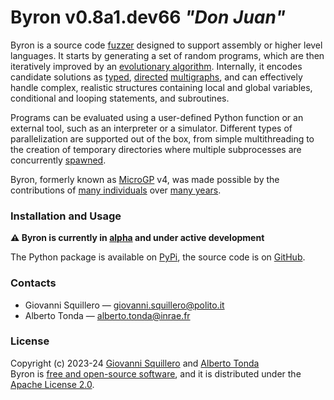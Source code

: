 # Byron v0.8a1.dev66 *"Don Juan"*

Byron is a source code [fuzzer](https://en.wikipedia.org/wiki/Fuzzing) designed to support assembly or higher level languages. It starts by generating a set of random programs, which are then iteratively improved by an [evolutionary algorithm](https://cad-polito-it.github.io/byron/evolution). Internally, it encodes candidate solutions as [typed](https://rcor.me/papers/typed-graph-theory.pdf), [directed](https://en.wikipedia.org/wiki/Graph_(discrete_mathematics)#Directed_graph) [multigraphs](https://en.wikipedia.org/wiki/Multigraph), and can effectively handle complex, realistic structures containing local and global variables, conditional and looping statements, and subroutines.

Programs can be evaluated using a user-defined Python function or an external tool, such as an interpreter or a simulator. Different types of parallelization are supported out of the box, from simple multithreading to the creation of temporary directories where multiple subprocesses are concurrently [spawned](https://en.wikipedia.org/wiki/Spawn_(computing)).

Byron, formerly known as [MicroGP](https://github.com/microgp) v4, was made possible by the contributions of [many individuals](contributors) over [many years](history). 

### Installation and Usage

**⚠️ Byron is currently in [alpha](https://en.wikipedia.org/wiki/Software_release_life_cycle#Alpha) and under active development**

The Python package is available on [PyPi](https://pypi.org/project/byron/), the source code is on [GitHub](https://github.com/cad-polito-it/byron).

### Contacts

* Giovanni Squillero — <giovanni.squillero@polito.it>
* Alberto Tonda — <alberto.tonda@inrae.fr>

### License

Copyright (c) 2023-24 [Giovanni Squillero](https://github.com/squillero) and [Alberto Tonda](https://github.com/albertotonda/)  
Byron is [free and open-source software](https://en.wikipedia.org/wiki/Free_and_open-source_software), and it is distributed under the [Apache License 2.0](https://opensource.org/license/apache-2-0/).
